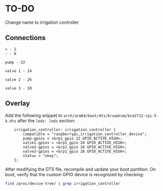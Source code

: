 # TO-DO

Change name to irrigation controller

## Connections

```
+ - 2
- - 6

pump - 22

valve 1 - 24

valve 2 - 26 

valve 3 - 28
```

## Overlay

Add the following snippet to `arch/arm64/boot/dts/broadcom/bcm2712-rpi-5-b.dts` after the `leds: leds` section:

```dts
	irrigation_controller: irrigation_controller {
	    compatible = "raspberrypi,irrigation_controller_device";
	    pump-gpios = <&rp1_gpio 22 GPIO_ACTIVE_HIGH>;
	    valve1-gpios = <&rp1_gpio 24 GPIO_ACTIVE_HIGH>;
	    valve2-gpios = <&rp1_gpio 26 GPIO_ACTIVE_HIGH>;
	    valve3-gpios = <&rp1_gpio 28 GPIO_ACTIVE_HIGH>;
	    status = "okay";
	};
```

After modifying the DTS file, recompile and update your boot partition. On boot, verify that the custom GPIO device is recognized by checking:

```bash
find /proc/device-tree/ | grep irrigation_controller
```

